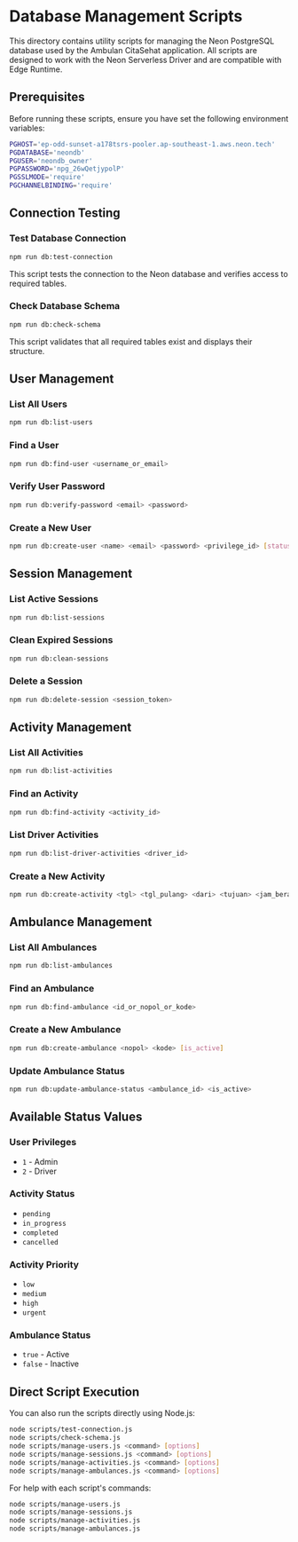 # Database Management Scripts

This directory contains utility scripts for managing the Neon PostgreSQL database used by the Ambulan CitaSehat application. All scripts are designed to work with the Neon Serverless Driver and are compatible with Edge Runtime.

## Prerequisites

Before running these scripts, ensure you have set the following environment variables:

```bash
PGHOST='ep-odd-sunset-a178tsrs-pooler.ap-southeast-1.aws.neon.tech'
PGDATABASE='neondb'
PGUSER='neondb_owner'
PGPASSWORD='npg_26wQetjypolP'
PGSSLMODE='require'
PGCHANNELBINDING='require'
```

## Connection Testing

### Test Database Connection
```bash
npm run db:test-connection
```
This script tests the connection to the Neon database and verifies access to required tables.

### Check Database Schema
```bash
npm run db:check-schema
```
This script validates that all required tables exist and displays their structure.

## User Management

### List All Users
```bash
npm run db:list-users
```

### Find a User
```bash
npm run db:find-user <username_or_email>
```

### Verify User Password
```bash
npm run db:verify-password <email> <password>
```

### Create a New User
```bash
npm run db:create-user <name> <email> <password> <privilege_id> [status]
```

## Session Management

### List Active Sessions
```bash
npm run db:list-sessions
```

### Clean Expired Sessions
```bash
npm run db:clean-sessions
```

### Delete a Session
```bash
npm run db:delete-session <session_token>
```

## Activity Management

### List All Activities
```bash
npm run db:list-activities
```

### Find an Activity
```bash
npm run db:find-activity <activity_id>
```

### List Driver Activities
```bash
npm run db:list-driver-activities <driver_id>
```

### Create a New Activity
```bash
npm run db:create-activity <tgl> <tgl_pulang> <dari> <tujuan> <jam_berangkat> <jam_pulang> <id_driver> <biaya_antar> <status_layanan> <nama_pemesan> <hp> <nama_pm> <alamat_pm>
```

## Ambulance Management

### List All Ambulances
```bash
npm run db:list-ambulances
```

### Find an Ambulance
```bash
npm run db:find-ambulance <id_or_nopol_or_kode>
```

### Create a New Ambulance
```bash
npm run db:create-ambulance <nopol> <kode> [is_active]
```

### Update Ambulance Status
```bash
npm run db:update-ambulance-status <ambulance_id> <is_active>
```

## Available Status Values

### User Privileges
- `1` - Admin
- `2` - Driver

### Activity Status
- `pending`
- `in_progress`
- `completed`
- `cancelled`

### Activity Priority
- `low`
- `medium`
- `high`
- `urgent`

### Ambulance Status
- `true` - Active
- `false` - Inactive

## Direct Script Execution

You can also run the scripts directly using Node.js:

```bash
node scripts/test-connection.js
node scripts/check-schema.js
node scripts/manage-users.js <command> [options]
node scripts/manage-sessions.js <command> [options]
node scripts/manage-activities.js <command> [options]
node scripts/manage-ambulances.js <command> [options]
```

For help with each script's commands:
```bash
node scripts/manage-users.js
node scripts/manage-sessions.js
node scripts/manage-activities.js
node scripts/manage-ambulances.js
```